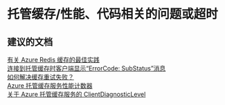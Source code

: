 <properties
    pageTitle="managed cache/performance, code-related problems, or time-outs"
    description="托管缓存/性能、代码相关的问题或超时"
    service="microsoft.cache"
    resource="redis"
    authors="aashu"
    displayOrder=""
    selfHelpType="generic"
    supportTopicIds="32421018"
    resourceTags=""
    productPesIds="14783"
    cloudEnvironments="public"
/>


# 托管缓存/性能、代码相关的问题或超时


## **建议的文档**
[有关 Azure Redis 缓存的最佳实践](https://aka.ms/redis/bestpractices)<br> 
[连接到托管缓存时客户端显示“ErrorCode<ERRCA0016>: SubStatus<ES0001>”消息](https://aka.ms/ManagedCacheSslCompat)<br>
[如何解决缓存重试失败？](http://aka.ms/managedcacheperf)<br>
[Azure 托管缓存服务性能计数器](https://msdn.microsoft.com/library/azure/dn386091.aspx)<br>
[关于 Azure 托管缓存服务的 ClientDiagnosticLevel](https://msdn.microsoft.com/library/azure/dn386117.aspx)



<!--HONumber=Sep16_HO3-->


